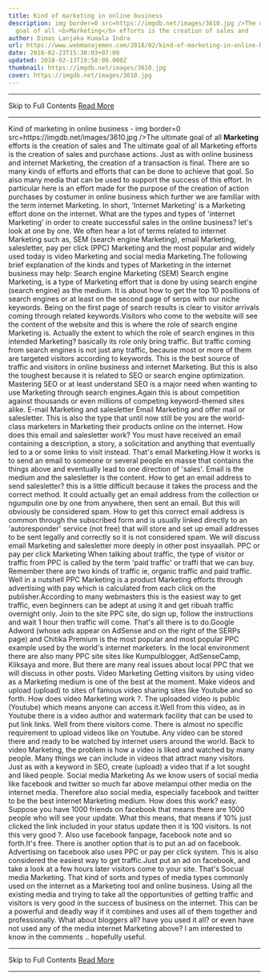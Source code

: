 ```yaml
---
title: Kind of marketing in online business
description: img border=0 src=https://imgdb.net/images/3610.jpg />The ultimate
  goal of all <b>Marketing</b> efforts is the creation of sales and
author: Dimas Lanjaka Kumala Indra
url: https://www.webmanajemen.com/2018/02/kind-of-marketing-in-online-business.html
date: 2018-02-23T15:30:03+07:00
updated: 2018-02-13T19:58:00.000Z
thumbnail: https://imgdb.net/images/3610.jpg
cover: https://imgdb.net/images/3610.jpg
---
```


<hr/> Skip to Full Contents <a href="https://www.webmanajemen.com/2018/02/kind-of-marketing-in-online-business.html" rel="follow" class="button" id="read-more">Read More</a> <hr/> Kind of marketing in online business - img border=0 src=https://imgdb.net/images/3610.jpg />The ultimate goal of all <b>Marketing</b> efforts is the creation of sales and The ultimate goal of all Marketing efforts is the creation of sales and purchase actions. Just as with online business and internet Marketing, the creation of a transaction is final. There are so many kinds of efforts and efforts that can be done to achieve that goal. So also many media that can be used to support the success of this effort.
In particular here is an effort made for the purpose of the creation of action purchases by costumer in online business which further we are familiar with the term
internet Marketing. In short, 'Internet Marketing' is a Marketing effort done on the internet. What are the types and types of 'internet Marketing' in order to create successful sales in the online business? let's look at one by one. We often hear a lot of terms related to internet Marketing such as, SEM (search engine Marketing), email Marketing, salesletter, pay per click (PPC) Marketing and the most popular and widely used today is video Marketing and social media Marketing.The following brief explanation of the kinds and types of Marketing in the internet business may help:
Search engine Marketing (SEM)
Search engine Marketing, is a type of Marketing effort that is done by using search engine (search engine) as the medium. It is about how to get the top 10 positions of search engines or at least on the second page of serps with our niche keywords. Being on the first page of search results is clear to visitor arrivals coming through related keywords.Visitors who come to the website will see the content of the website and this is where the role of search engine Marketing is. Actually the extent to which the role of search engines in this intended Marketing? basically its role only bring traffic. But traffic coming from search engines is not just any traffic, because most or more of them are targeted visitors according to keywords. This is the best source of traffic and visitors in online business and internet Marketing. But this is also the toughest because it is related to SEO or search engine optimization. Mastering SEO or at least understand SEO is a major need when wanting to use Marketing through search engines.Again this is about competition against thousands or even millions of competing keyword-themed sites alike.
E-mail Marketing and salesletter
Email Marketing and offer mail or salesletter. This is also the type that until now still be you are the world-class marketers in Marketing their products online on the internet. How does this email and salesletter work? You must have received an email containing a description, a story, a solicitation and anything that eventually led to a or some links to visit instead. That's email Marketing.How it works is to send an email to someone or several people en masse that contains the things above and eventually lead to one direction of 'sales'. Email is the medium and the salesletter is the content. How to get an email address to send salesletter? this is a little difficult because it takes the process and the correct method. It could actually get an email address from the collection or ngumpulin one by one from anywhere, then sent an email. But this will obviously be considered spam. How to get this correct email address is common through the subscribed form and is usually linked directly to an 'autoresponder' service (not free) that will store and set up email addresses to be sent legally and correctly so it is not considered spam. We will discuss email Marketing and salesletter more deeply in other post insyaallah.
PPC or pay per click Marketing
When talking about traffic, the type of visitor or traffic from PPC is called by the term 'paid traffic' or traffi that we can buy. Remember there are two kinds of traffic ie, organic traffic and paid traffic. Well in a nutshell PPC Marketing is a product Marketing efforts through advertising with pay which is calculated from each click on the publisher.According to many webmasters this is the easiest way to get traffic, even beginners can be adept at using it and get ribuah traffic overnight only. Join to the site PPC site, do sign up, follow the instructions and wait 1 hour then traffic will come. That's all there is to do.Google Adword (whose ads appear on AdSense and on the right of the SERPs page) and Chitika Premium is the most popular and most popular PPC example used by the world's internet marketers. In the local environment there are also many PPC site sites like Kumpulblogger, AdSenseCamp, Kliksaya and more. But there are many real issues about local PPC that we will discuss in other posts.
Video Marketing
Getting visitors by using video as a Marketing medium is one of the best at the moment. Make videos and upload (upload) to sites of famous video sharing sites like Youtube and so forth. How does video Marketing work ?. The uploaded video is public (Youtube) which means anyone can access it.Well from this video, as in Youtube there is a video author and watermark facility that can be used to put link links. Well from there visitors come. There is almost no specific requirement to upload videos like on Youtube. Any video can be stored there and ready to be watched by internet users around the world. Back to video Marketing, the problem is how a video is liked and watched by many people. Many things we can include in videos that attract many visitors. Just as with a keyword in SEO, create (upload) a video that if a lot sought and liked people.
Social media Marketing
As we know users of social media like facebook and twitter so much far above melampui other media on the internet media. Therefore also social media, especially facebook and twitter to be the best internet Marketing medium. How does this work? easy. Suppose you have 1000 friends on facebook that means there are 1000 people who will see your update. What this means, that means if 10% just clicked the link included in your status update then it is 100 visitors. Is not this very good ?. Also use facebook fanpage, facebook note and so forth.It's free. There is another option that is to put an ad on facebook. Advertising on facebook also uses PPC or pay per click system. This is also considered the easiest way to get traffic.Just put an ad on facebook, and take a look at a few hours later visitors come to your site. That's Socual media Marketing.
That kind of sorts and types of media types commonly used on the internet as a Marketing tool and online business. Using all the existing media and trying to take all the opportunities of getting traffic and visitors is very good in the success of business on the internet. This can be a powerful and deadly way if it combines and uses all of them together and professionally. What about bloggers all? have you used it all? or even have not used any of the media internet Marketing above? I am interested to know in the comments .. hopefully useful. <hr/> Skip to Full Contents <a href="https://www.webmanajemen.com/2018/02/kind-of-marketing-in-online-business.html" rel="follow" class="button" id="read-more">Read More</a> <hr/>